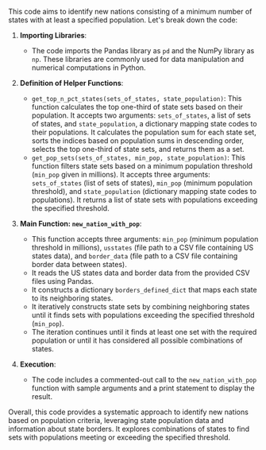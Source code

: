 This code aims to identify new nations consisting of a minimum number of states with at least a specified population. Let's break down the code:

1. **Importing Libraries**:
   - The code imports the Pandas library as `pd` and the NumPy library as `np`. These libraries are commonly used for data manipulation and numerical computations in Python.

2. **Definition of Helper Functions**:
   - `get_top_n_pct_states(sets_of_states, state_population)`: This function calculates the top one-third of state sets based on their population. It accepts two arguments: `sets_of_states`, a list of sets of states, and `state_population`, a dictionary mapping state codes to their populations. It calculates the population sum for each state set, sorts the indices based on population sums in descending order, selects the top one-third of state sets, and returns them as a set.
   - `get_pop_sets(sets_of_states, min_pop, state_population)`: This function filters state sets based on a minimum population threshold (`min_pop` given in millions). It accepts three arguments: `sets_of_states` (list of sets of states), `min_pop` (minimum population threshold), and `state_population` (dictionary mapping state codes to populations). It returns a list of state sets with populations exceeding the specified threshold.

3. **Main Function: `new_nation_with_pop`**:
   - This function accepts three arguments: `min_pop` (minimum population threshold in millions), `usstates` (file path to a CSV file containing US states data), and `border_data` (file path to a CSV file containing border data between states).
   - It reads the US states data and border data from the provided CSV files using Pandas.
   - It constructs a dictionary `borders_defined_dict` that maps each state to its neighboring states.
   - It iteratively constructs state sets by combining neighboring states until it finds sets with populations exceeding the specified threshold (`min_pop`).
   - The iteration continues until it finds at least one set with the required population or until it has considered all possible combinations of states.

4. **Execution**:
   - The code includes a commented-out call to the `new_nation_with_pop` function with sample arguments and a print statement to display the result.
   
Overall, this code provides a systematic approach to identify new nations based on population criteria, leveraging state population data and information about state borders. It explores combinations of states to find sets with populations meeting or exceeding the specified threshold.
